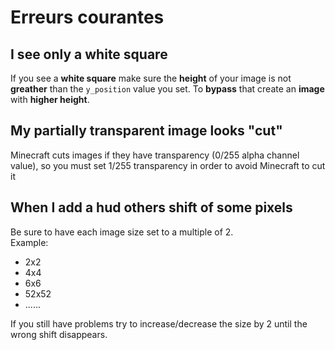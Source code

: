 # Erreurs courantes

## I see only a white square

If you see a **white square** make sure the **height** of your image is not **greather** than the `y_position` value you set. To **bypass** that create an **image** with **higher height**.

## My partially transparent image looks "cut"

Minecraft cuts images if they have transparency \(0/255 alpha channel value\), so you must set 1/255 transparency in order to avoid Minecraft to cut it

## When I add a hud others shift of some pixels

Be sure to have each image size set to a multiple of 2.  
Example:  
- 2x2  
- 4x4  
- 6x6  
- 52x52  
- ......  


If you still have problems try to increase/decrease the size by 2 until the wrong shift disappears.  


